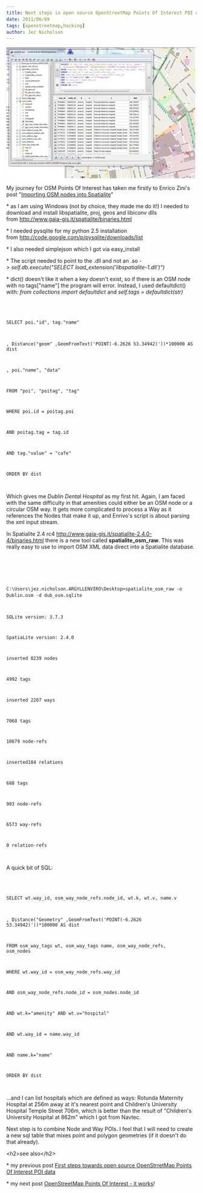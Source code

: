 ```yaml
---
title: Next steps in open source OpenStreetMap Points Of Interest POI data
date: 2011/06/09
tags: [openstreetmap,hacking]
author: Jez Nicholson
---
```

<p><div class='p_embed p_image_embed'>
<a href="/media/getfile/files.posterous.com/temp-2011-06-09/BwjEkDbwJIFHuBHyaptfivpzrzgerGwmFGaElobJsfGyEemdbBHpgGuGGavD/fullosm.JPG.scaled1000.jpg"><img alt="Fullosm" height="347" src="/media/getfile/files.posterous.com/temp-2011-06-09/BwjEkDbwJIFHuBHyaptfivpzrzgerGwmFGaElobJsfGyEemdbBHpgGuGGavD/fullosm.JPG.scaled500.jpg" width="500" /></a>
</div>
</p>
<p>My journey for OSM Points Of Interest has taken me firstly to&nbsp;Enrico Zini's post "<a href="http://www.enricozini.org/2010/tips/osm-import-nodes/" title="Importing OSM nodes into Spatialite">Importing OSM nodes into Spatialite</a>"</p>
<p>* as I am using Windows (not by choice, they made me do it!) I needed to download and install libspatialite, proj, geos and libiconv dlls from&nbsp;<a href="http://www.gaia-gis.it/spatialite/binaries.html">http://www.gaia-gis.it/spatialite/binaries.html</a></p>
<p>* I needed pysqlite for my python 2.5 installation from&nbsp;<a href="http://code.google.com/p/pysqlite/downloads/list">http://code.google.com/p/pysqlite/downloads/list</a></p>
<p>* I also needed simplejson which I got via easy_install</p>
<p>* The script needed to point to the .dll and not an .so -&gt;&nbsp;<em>self.db.execute("SELECT load_extension('libspatialite-1.dll')")</em></p>
<p>* dict() doesn't like it when a key doesn't exist, so if there is an OSM node with no tags["name"] the program will error. Instead, I used defaultdict() with:&nbsp;<em>from collections import defaultdict</em>&nbsp;and&nbsp;<em>self.tags = defaultdict(str)</em></p>
<p><code>


SELECT poi."id", tag."name"


, Distance("geom" ,GeomFromText('POINT(-6.2626 53.34942)'))*100000&nbsp;AS dist


, poi."name", "data"


FROM "poi", "poitag", "tag"


WHERE poi.id = poitag.poi   &nbsp;


AND poitag.tag = tag.id   &nbsp;


AND tag."value" = "cafe"


ORDER BY dist


</code></p>
<p>Which gives me <em>Dublin Dental Hospital</em> as my first hit.&nbsp;Again, I am faced with the same difficulty in that amenities could either be an OSM node or a circular OSM way. It gets more complicated to process a Way as it references the Nodes that make it up, and Enrivo's script is about parsing the xml input stream.</p>
<p>In Spatialite 2.4 rc4&nbsp;<a href="http://www.gaia-gis.it/spatialite-2.4.0-4/binaries.html">http://www.gaia-gis.it/spatialite-2.4.0-4/binaries.html</a>&nbsp;there is a new tool called <strong>spatialite_osm_raw</strong>. This was really easy to use to import OSM XML data direct into a Spatialite database.</p>
<p>&nbsp;</p>
<p><code>


C:\Users\jez.nicholson.ARGYLLENVIRO\Desktop&gt;spatialite_osm_raw -o Dublin.osm -d&nbsp;dub_osm.sqlite


SQLite version: 3.7.3


SpatiaLite version: 2.4.0   &nbsp;


inserted 8239 nodes


4992 tags


inserted 2207 ways   &nbsp; &nbsp; &nbsp; &nbsp;


7068 tags   &nbsp; &nbsp; &nbsp; &nbsp;


10879 node-refs


inserted184 relations   &nbsp; &nbsp; &nbsp; &nbsp;


688 tags   &nbsp; &nbsp; &nbsp; &nbsp;


903 node-refs   &nbsp; &nbsp; &nbsp; &nbsp;


6573 way-refs   &nbsp; &nbsp; &nbsp; &nbsp;


0 relation-refs


</code></p>
<p>A quick bit of SQL:</p>
<p><code>


SELECT wt.way_id, osm_way_node_refs.node_id, wt.k, wt.v, name.v


, Distance("Geometry" ,GeomFromText('POINT(-6.2626 53.34942)'))*100000 AS dist


FROM osm_way_tags wt, osm_way_tags name, osm_way_node_refs, osm_nodes


WHERE wt.way_id = osm_way_node_refs.way_id


AND osm_way_node_refs.node_id = osm_nodes.node_id


AND wt.k="amenity" AND wt.v="hospital"


AND wt.way_id = name.way_id


AND name.k="name"


ORDER BY dist   &nbsp;


</code></p>
<p>...and I can list hospitals which are defined as ways: Rotunda Maternity Hospital at 256m away at it's nearest point and Children's University Hospital Temple Street 706m, which is better than the result of "Children's University Hospital at 862m" which I got from Navtec.</p>
<p>Next step is to combine Node and Way POIs. I feel that I will need to create a new sql table that mixes point and polygon geometries (if it doesn't do that already).</p>
<p>&lt;h2&gt;see also&lt;/h2&gt;</p>
<p>* my previous post <a href="http://itsallinthega.me/first-steps-towards-open-source-openstreetmap">First steps towards open source OpenStrretMap Points Of Interest POI data</a></p>
<p>* my next post <a href="http://itsallinthega.me/openstreetmap-points-of-interest-it-works">OpenStreetMap Points Of Interest - it works</a>!</p>

